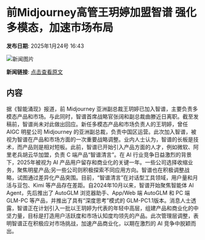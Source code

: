 # 前Midjourney高管王玥婷加盟智谱 强化多模态，加速市场布局

**发布日期**: 2025年1月24号 16:43

![新闻图片](https://pic.chinaz.com/picmap/202406051435016830_1.jpg)

**新闻链接**: [点击查看原文](https://www.aibase.com/zh/news/14995)

## 内容

据《智能涌现》报道，前 Midjourney 亚洲副总裁王玥婷已加入智谱，主要负责多模态产品和市场。与此同时，智谱首席战略官张阔和副总裁曲滕近日离职。截至发稿前，智谱尚未对此做出回应。新任多模态产品和市场负责人的王玥婷，曾任 AIGC 明星公司 Midjourney 的亚洲副总裁，负责中国区运营。此次加入智谱，被视为智谱在产品和市场方面的一次重要战略调整。业内人士认为，智谱的长板是技术，而产品则是相对短板。此前，智谱已开始引入产品方面的人才，例如微软、阿里老兵胡云华加盟，负责 C 端产品“智谱清言”。在 AI 行业竞争日益激烈的背景下，2025年被视为 AI 产品用户留存和商业化的关键一年。一些公司选择收缩业务，聚焦明星产品;另一些公司则积极探索不同应用方向。智谱也在积极调整战略，试图通过差异化产品突围。目前，“智谱清言”在对话型工具领域，用户量和月活与豆包、Kimi 等产品存在差距。自2024年10月以来，智谱开始聚焦智能体 AI Agent，先后推出了 AutoGLM 浏览器助手、App/Web 端 AutoGLM 和 PC 端 GLM-PC 等产品，并推出了具有“深度思考”模式的 GLM-PC1.1版本。消息人士透露，智谱正在计划引入一批以王玥婷为代表的年轻中高层，组建产品和商业化的中坚力量，目标是打造用户活跃度和市场认知度均领先的产品。此次管理层调整，表明智谱正在积极应对市场挑战，加速产品商业化，以期在激烈的 AI 竞争中脱颖而出。
